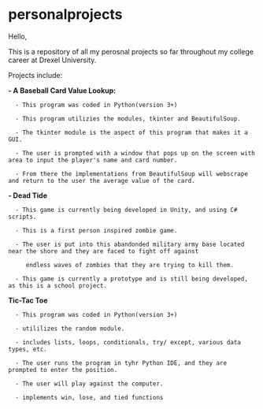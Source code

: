 # personalprojects
Hello,

This is a repository of all my perosnal projects so far throughout my college career at Drexel University. 

Projects include:

**- A Baseball Card Value Lookup:**

      - This program was coded in Python(version 3+)
      
      - This program utilizies the modules, tkinter and BeautifulSoup.
      
      - The tkinter module is the aspect of this program that makes it a GUI. 
      
      - The user is prompted with a window that pops up on the screen with area to input the player's name and card number. 
      
      - From there the implementations from BeautifulSoup will webscrape and return to the user the average value of the card. 

**- Dead Tide**

      - This game is currently being developed in Unity, and using C# scripts.
      
      - This is a first person inspired zombie game. 
      
      - The user is put into this abandonded military army base located near the shore and they are faced to fight off against 
      
         endless waves of zombies that they are trying to kill them.
         
      - This game is currently a prototype and is still being developed, as this is a school project.

**Tic-Tac Toe**

      - This program was coded in Python(version 3+)
     
      - utililizes the random module. 
 
      - includes lists, loops, conditionals, try/ except, various data types, etc.
      
      - The user runs the program in tyhr Python IDE, and they are prompted to enter the position.
      
      - The user will play against the computer.

      - implements win, lose, and tied functions
